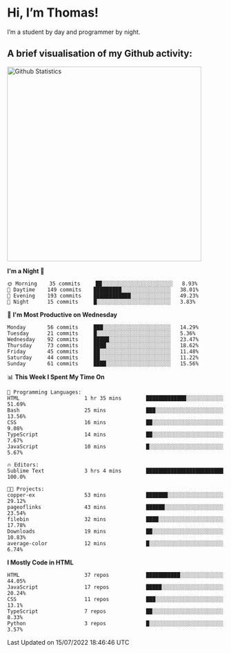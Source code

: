 # Hi, I’m Thomas!
I’m a student by day and programmer by night.

## A brief visualisation of my Github activity:

<img title="My Github Statistics" alt="Github Statistics" width="450px" src="https://github-readme-stats.vercel.app/api?username=thomasrettig&show_icons=true&include_all_commits=true&count_private=true&&hide=issues&theme=tokyonight&border_radius=6px"/>

<!--START_SECTION:waka-->
**I'm a Night 🦉** 

```text
🌞 Morning    35 commits     ██░░░░░░░░░░░░░░░░░░░░░░░   8.93% 
🌆 Daytime    149 commits    █████████░░░░░░░░░░░░░░░░   38.01% 
🌃 Evening    193 commits    ████████████░░░░░░░░░░░░░   49.23% 
🌙 Night      15 commits     █░░░░░░░░░░░░░░░░░░░░░░░░   3.83%

```
📅 **I'm Most Productive on Wednesday** 

```text
Monday       56 commits     ███░░░░░░░░░░░░░░░░░░░░░░   14.29% 
Tuesday      21 commits     █░░░░░░░░░░░░░░░░░░░░░░░░   5.36% 
Wednesday    92 commits     █████░░░░░░░░░░░░░░░░░░░░   23.47% 
Thursday     73 commits     ████░░░░░░░░░░░░░░░░░░░░░   18.62% 
Friday       45 commits     ██░░░░░░░░░░░░░░░░░░░░░░░   11.48% 
Saturday     44 commits     ██░░░░░░░░░░░░░░░░░░░░░░░   11.22% 
Sunday       61 commits     ████░░░░░░░░░░░░░░░░░░░░░   15.56%

```


📊 **This Week I Spent My Time On** 

```text
💬 Programming Languages: 
HTML                     1 hr 35 mins        █████████████░░░░░░░░░░░░   51.69% 
Bash                     25 mins             ███░░░░░░░░░░░░░░░░░░░░░░   13.56% 
CSS                      16 mins             ██░░░░░░░░░░░░░░░░░░░░░░░   9.08% 
TypeScript               14 mins             ██░░░░░░░░░░░░░░░░░░░░░░░   7.67% 
JavaScript               10 mins             █░░░░░░░░░░░░░░░░░░░░░░░░   5.67%

🔥 Editors: 
Sublime Text             3 hrs 4 mins        █████████████████████████   100.0%

🐱‍💻 Projects: 
copper-ex                53 mins             ███████░░░░░░░░░░░░░░░░░░   29.12% 
pageoflinks              43 mins             ██████░░░░░░░░░░░░░░░░░░░   23.54% 
filebin                  32 mins             ████░░░░░░░░░░░░░░░░░░░░░   17.78% 
Downloads                19 mins             ██░░░░░░░░░░░░░░░░░░░░░░░   10.83% 
average-color            12 mins             █░░░░░░░░░░░░░░░░░░░░░░░░   6.74%

```

**I Mostly Code in HTML** 

```text
HTML                     37 repos            ███████████░░░░░░░░░░░░░░   44.05% 
JavaScript               17 repos            █████░░░░░░░░░░░░░░░░░░░░   20.24% 
CSS                      11 repos            ███░░░░░░░░░░░░░░░░░░░░░░   13.1% 
TypeScript               7 repos             ██░░░░░░░░░░░░░░░░░░░░░░░   8.33% 
Python                   3 repos             █░░░░░░░░░░░░░░░░░░░░░░░░   3.57%

```



 Last Updated on 15/07/2022 18:46:46 UTC
<!--END_SECTION:waka-->
